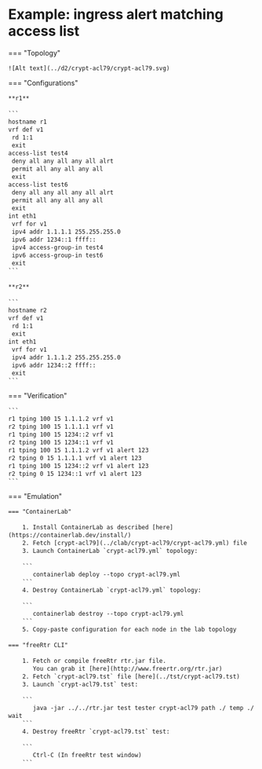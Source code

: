 # Example: ingress alert matching access list

=== "Topology"

    ![Alt text](../d2/crypt-acl79/crypt-acl79.svg)

=== "Configurations"

    **r1**

    ```
    hostname r1
    vrf def v1
     rd 1:1
     exit
    access-list test4
     deny all any all any all alrt
     permit all any all any all
     exit
    access-list test6
     deny all any all any all alrt
     permit all any all any all
     exit
    int eth1
     vrf for v1
     ipv4 addr 1.1.1.1 255.255.255.0
     ipv6 addr 1234::1 ffff::
     ipv4 access-group-in test4
     ipv6 access-group-in test6
     exit
    ```

    **r2**

    ```
    hostname r2
    vrf def v1
     rd 1:1
     exit
    int eth1
     vrf for v1
     ipv4 addr 1.1.1.2 255.255.255.0
     ipv6 addr 1234::2 ffff::
     exit
    ```

=== "Verification"

    ```
    r1 tping 100 15 1.1.1.2 vrf v1
    r2 tping 100 15 1.1.1.1 vrf v1
    r1 tping 100 15 1234::2 vrf v1
    r2 tping 100 15 1234::1 vrf v1
    r1 tping 100 15 1.1.1.2 vrf v1 alert 123
    r2 tping 0 15 1.1.1.1 vrf v1 alert 123
    r1 tping 100 15 1234::2 vrf v1 alert 123
    r2 tping 0 15 1234::1 vrf v1 alert 123
    ```

=== "Emulation"

    === "ContainerLab"

        1. Install ContainerLab as described [here](https://containerlab.dev/install/)  
        2. Fetch [crypt-acl79](../clab/crypt-acl79/crypt-acl79.yml) file  
        3. Launch ContainerLab `crypt-acl79.yml` topology:  

        ```
           containerlab deploy --topo crypt-acl79.yml  
        ```
        4. Destroy ContainerLab `crypt-acl79.yml` topology:  

        ```
           containerlab destroy --topo crypt-acl79.yml  
        ```
        5. Copy-paste configuration for each node in the lab topology

    === "freeRtr CLI"

        1. Fetch or compile freeRtr rtr.jar file.  
           You can grab it [here](http://www.freertr.org/rtr.jar)  
        2. Fetch `crypt-acl79.tst` file [here](../tst/crypt-acl79.tst)  
        3. Launch `crypt-acl79.tst` test:  

        ```
           java -jar ../../rtr.jar test tester crypt-acl79 path ./ temp ./ wait
        ```
        4. Destroy freeRtr `crypt-acl79.tst` test:  

        ```
           Ctrl-C (In freeRtr test window)
        ```

